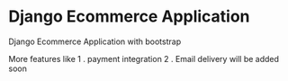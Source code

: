 # Django Ecommerce Application
 Django Ecommerce Application with bootstrap


More features like 
1 . payment integration
2 . Email delivery will be added soon
